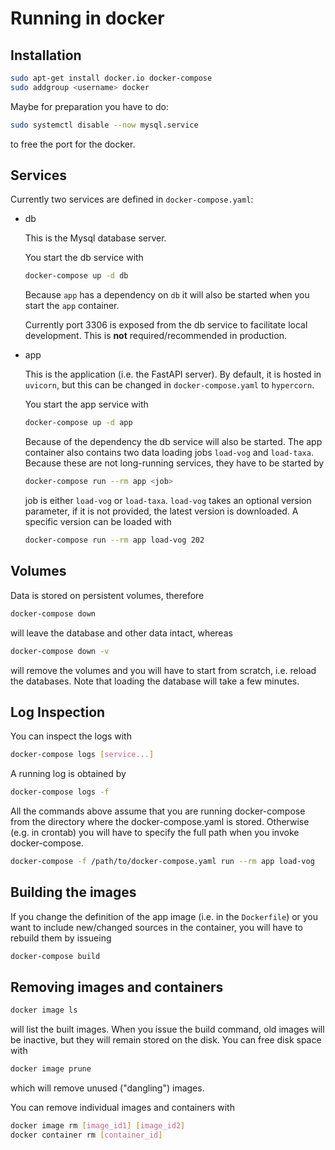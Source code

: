 # Running in docker

## Installation

```bash
sudo apt-get install docker.io docker-compose
sudo addgroup <username> docker
```
Maybe for preparation you have to do:
```bash
sudo systemctl disable --now mysql.service
```
to free the port for the docker.

## Services

Currently two services are defined in `docker-compose.yaml`:

* db

  This is the Mysql database server.

  You start the db service with
  ```bash
  docker-compose up -d db
  ```
  Because `app` has a dependency on `db`
  it will also be started when you start the `app` container.

  Currently port 3306 is exposed from the db service to facilitate local development. This is **not** required/recommended in production.

* app

  This is the application (i.e. the FastAPI server). By default, it is hosted in `uvicorn`, but
  this can be changed in `docker-compose.yaml` to `hypercorn`.

  You start the app service with
  ```bash
  docker-compose up -d app
  ```
  Because of the dependency the db service will also be started.
  The app container also contains two data loading jobs `load-vog` and `load-taxa`. Because these are not long-running services, they have to be started by
  ```bash
  docker-compose run --rm app <job>
  ```
  job is either `load-vog` or `load-taxa`.
  `load-vog` takes an optional version parameter, if it is not provided, the latest version is downloaded. A specific version can be loaded with
  ```bash
  docker-compose run --rm app load-vog 202
  ```
## Volumes

Data is stored on persistent volumes, therefore
```bash
docker-compose down
```
will leave the database and other data intact, whereas 
```bash
docker-compose down -v
```
will remove the volumes and you will have to start from scratch, i.e. reload the databases. Note that loading the database will take a few minutes. <br>


## Log Inspection
You can inspect the logs with
```bash
docker-compose logs [service...]
```
A running log is obtained by
```bash
docker-compose logs -f
```

All the commands above assume that you are running docker-compose from the directory where the docker-compose.yaml is stored. Otherwise (e.g. in crontab) you will have to specify the full path 
when you invoke docker-compose.
```bash
docker-compose -f /path/to/docker-compose.yaml run --rm app load-vog
```

## Building the images

If you change the definition of the app image (i.e. in the `Dockerfile`) or you want to include new/changed sources in the container, you will have to rebuild them by issueing
```bash
docker-compose build
```

## Removing images and containers
```bash
docker image ls
```
will list the built images. When you issue the build command, old images will be inactive, but they will remain stored on the disk.
You can free disk space with
```bash
docker image prune
```
which will remove unused ("dangling") images. <br>

You can remove individual images and containers with
```bash
docker image rm [image_id1] [image_id2]
docker container rm [container_id]
```
